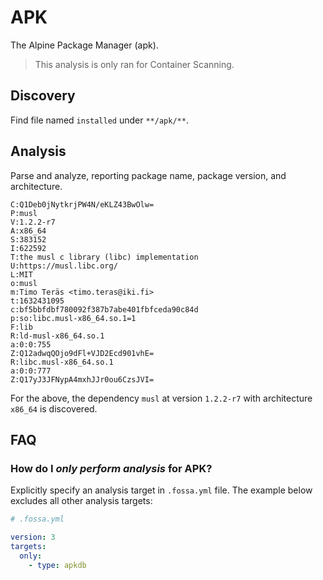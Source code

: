 # APK

The Alpine Package Manager (apk).

> This analysis is only ran for Container Scanning.

## Discovery

Find file named `installed` under `**/apk/**`.

## Analysis

Parse and analyze, reporting package name, package version, and architecture.

```text
C:Q1Deb0jNytkrjPW4N/eKLZ43BwOlw=
P:musl
V:1.2.2-r7
A:x86_64
S:383152
I:622592
T:the musl c library (libc) implementation
U:https://musl.libc.org/
L:MIT
o:musl
m:Timo Teräs <timo.teras@iki.fi>
t:1632431095
c:bf5bbfdbf780092f387b7abe401fbfceda90c84d
p:so:libc.musl-x86_64.so.1=1
F:lib
R:ld-musl-x86_64.so.1
a:0:0:755
Z:Q12adwqQOjo9dFl+VJD2Ecd901vhE=
R:libc.musl-x86_64.so.1
a:0:0:777
Z:Q17yJ3JFNypA4mxhJJr0ou6CzsJVI=
```

For the above, the dependency `musl` at version `1.2.2-r7` with architecture `x86_64` is discovered.

## FAQ

### How do I *only perform analysis* for APK?

Explicitly specify an analysis target in `.fossa.yml` file. The example below excludes all other analysis targets:

```yaml
# .fossa.yml 

version: 3
targets:
  only:
    - type: apkdb
```
